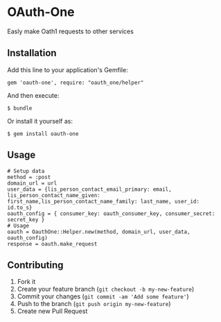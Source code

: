 
# OAuth-One

Easly make Oath1 requests to other services

## Installation

Add this line to your application's Gemfile:

    gem 'oauth-one', require: "oauth_one/helper"


And then execute:

    $ bundle

Or install it yourself as:

    $ gem install oauth-one

## Usage

    # Setup data
    method = :post
    domain_url = url
    user_data = {lis_person_contact_email_primary: email, lis_person_contact_name_given: first_name,lis_person_contact_name_family: last_name, user_id: id.to_s}
    oauth_config = { consumer_key: oauth_consumer_key, consumer_secret: secret_key }
    # Usage
    oauth = OauthOne::Helper.new(method, domain_url, user_data, oauth_config)
    response = oauth.make_request


## Contributing

1. Fork it
2. Create your feature branch (`git checkout -b my-new-feature`)
3. Commit your changes (`git commit -am 'Add some feature'`)
4. Push to the branch (`git push origin my-new-feature`)
5. Create new Pull Request
